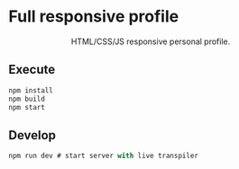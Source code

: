 # Full responsive profile

<p align="center">
  HTML/CSS/JS responsive personal profile.
</p>

## Execute

```js
npm install 
npm build
npm start
```

## Develop

```js
npm run dev # start server with live transpiler
```
